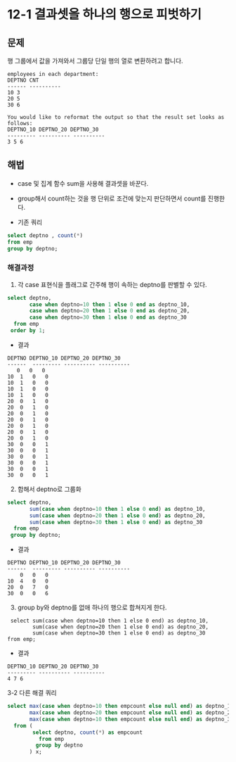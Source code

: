 
# 12-1 결과셋을 하나의 행으로 피벗하기

## 문제 
행 그룹에서 값을 가져와서 그룹당 단일 행의 열로 변환하려고 합니다.

```
employees in each department:
DEPTNO CNT
------ ----------
10 3
20 5
30 6

You would like to reformat the output so that the result set looks as follows:
DEPTNO_10 DEPTNO_20 DEPTNO_30
--------- ---------- ----------
3 5 6
```

## 해법
- case 및 집계 함수 sum을 사용해 결과셋을 바꾼다.
- group해서 count하는 것을 행 단위로 조건에 맞는지 판단하면서 count를 진행한다.

- 기존 쿼리
```sql
select deptno , count(*)
from emp
group by deptno;
```

### 해결과정 
1. 각 case 표현식을 플래그로 간주해 행이 속하는 deptno를 판별할 수 있다.
```sql
select deptno,
       case when deptno=10 then 1 else 0 end as deptno_10,
       case when deptno=20 then 1 else 0 end as deptno_20,
       case when deptno=30 then 1 else 0 end as deptno_30
  from emp
 order by 1;
 ```
 
 - 결과
 ```
DEPTNO DEPTNO_10 DEPTNO_20 DEPTNO_30
------  --------- ---------- ----------
 	0	0	0
10	1	0	0
10	1	0	0
10	1	0	0
10	1	0	0
20	0	1	0
20	0	1	0
20	0	1	0
20	0	1	0
20	0	1	0
20	0	1	0
20	0	1	0
30	0	0	1
30	0	0	1
30	0	0	1
30	0	0	1
30	0	0	1
30	0	0	1
```

2. 합해서 deptno로 그룹화
```sql
select deptno,
       sum(case when deptno=10 then 1 else 0 end) as deptno_10,
       sum(case when deptno=20 then 1 else 0 end) as deptno_20,
       sum(case when deptno=30 then 1 else 0 end) as deptno_30
  from emp
 group by deptno;
```

- 결과
```
DEPTNO DEPTNO_10 DEPTNO_20 DEPTNO_30
------  --------- ---------- ----------
	0	0	0
10	4	0	0
20	0	7	0
30	0	0	6
```

3. group by와 deptno를 없애 하나의 행으로 합쳐지게 한다. 
```
 select sum(case when deptno=10 then 1 else 0 end) as deptno_10,
        sum(case when deptno=20 then 1 else 0 end) as deptno_20,
        sum(case when deptno=30 then 1 else 0 end) as deptno_30
from emp;
```
- 결과
```
DEPTNO_10 DEPTNO_20 DEPTNO_30
--------- ---------- ----------
4 7 6
```

3-2 다른 해결 쿼리
```sql
select max(case when deptno=10 then empcount else null end) as deptno_10,
       max(case when deptno=20 then empcount else null end) as deptno_20,
       max(case when deptno=10 then empcount else null end) as deptno_30
  from (
		select deptno, count(*) as empcount
		  from emp
		 group by deptno
       ) x;
```
